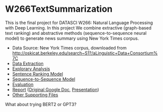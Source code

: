 # W266TextSummarization
This is the final project for DATASCI W266: Natural Language Processing with Deep Learning. In this project We combine extractive (graph-based text ranking) and abstractive methods (sequence-to-sequence neural model) to generate news summary using New York Times corpus.

- Data Source: New York Times corpus, downloaded from http://oskicat.berkeley.edu/search~S1?/aLinguistic+Data+Consortium%7C 
- [Data Extraction](https://github.com/CynthiaHu/W266TextSummarization/blob/master/nyt_data.sh)
- [Explorary Analysis](https://github.com/CynthiaHu/W266TextSummarization/blob/master/EDA%20and%20Formula.ipynb)
- [Sentence Ranking Model](https://github.com/CynthiaHu/W266TextSummarization/blob/master/Text_Summarization.ipynb)
- [Sequence-to-Sequence Model](https://github.com/CynthiaHu/W266TextSummarization/blob/master/Clean_S2S_abstract.ipynb)
- [Evaluation](https://github.com/CynthiaHu/W266TextSummarization/blob/master/evaluation_utils.py)
- [Report](report/) ([Original Google Doc](https://docs.google.com/document/d/1PXQmNlIy0Ls6ETZT9XihUOoPa15PRsvQNivMAL24pTw/edit?usp=sharing), [Presentation](https://docs.google.com/presentation/d/1ysPwWTTqPKdk_l2EAkv6S0Fy0HSiowCfwct3wHcob2o/edit#slide=id.g4a3f447029_0_13))
- [Other Supporting Files](supporting_files)

What about trying BERT2 or GPT3?
